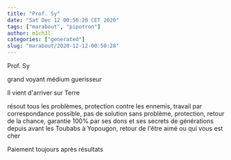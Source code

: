 ```yaml
---
title: "Prof. Sy"
date: "Sat Dec 12 00:50:28 CET 2020"
tags: ["marabout", "pipotron"]
author: m1ch3l
categories: ["generated"]
slug: "marabout/2020-12-12-00:50:28"
---
```


Prof. Sy

grand voyant médium guerisseur

Il vient d'arriver sur Terre

résout tous les problèmes, protection contre les ennemis, travail par correspondance possible, pas de solution sans problème, protection, retour de la chance, garantie 100% par ses dons et ses secrets de générations depuis avant les Toubabs à Yopougon, retour de l'être aimé ou qui vous est cher

Paiement toujours après résultats
